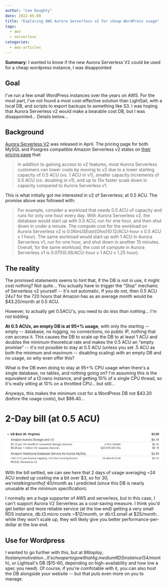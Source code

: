 ```yaml
---
author: "Lee Doughty"
date: 2022-05-09
title: "Exploring AWS Aurora Serverless v2 for cheap WordPress usage"
tags:
  - aws
  - serverless
categories:
  - aws-articles
---
```


**Summary**: I wanted to know if the new Aurora Serverless V2 could be used for a cheap wordpress instance, I was disappointed 

<!--more-->

## Goal

I've run a few small WordPress instances over the years on AWS. For the most part, I've not found a most cost-effective solution than LightSail, with a local DB, and scripts to export backups to something like S3. I was hoping that Aurora Serverless v2 would make a bearable cost DB, but I was disappointed... Details below...

## Background

[Aurora Serverless V2](https://aws.amazon.com/about-aws/whats-new/2022/04/amazon-aurora-serverless-v2/) was released in April. The pricing page for both MySQL and Postgres compatible Amazon Serverless v2 states on [their pricing page](https://aws.amazon.com/rds/aurora/pricing/) that: 

> In addition to gaining access to v2 features, most Aurora Serverless customers can lower costs by moving to v2 due to a lower starting capacity of 0.5 ACU (vs. 1 ACU in v1), smaller capacity increments of 0.5 ACU (vs. doubling in v1), and up to 15x faster scale down in capacity compared to Aurora Serverless v1. 

This is what initially got me interested in v2 of Serverless; at 0.5 ACU. The promise above was followed with:

> For example, consider a workload that needs 0.5 ACU of capacity and runs for only one hour every day. With Aurora Serverless v2, the database would start up with 0.5 ACU, run for one hour, and then shut down in under a minute. The compute cost for the workload on Aurora Serverless v2 is $0.06 in US East (Ohio) ($0.12/ACU-hour x 0.5 ACU x 1 hour). The same workload would start up with 1 ACU in Aurora Serverless v1, run for one hour, and shut down in another 15 minutes. Overall, for the same workload, the cost of compute in Aurora Serverless v1 is $0.075 ($0.06/ACU-hour x 1 ACU x 1.25 hour).

## The reality

The promised statements seems to hint that, if the DB is not in use, it might cost nothing? Not quite... You actually have to trigger the "Stop" mechanic of Serverless v2 yourself -- it's not automatic. If you do not, then 0.5 ACU 24x7 for the 720 hours that Amazon has as an average month would be $43.20/month at 0.5 ACU.

However, to actually get 0.5ACU's, you need to do _less than nothing_... I'm not kidding.

**At 0.5 ACUs, an empty DB is at 95+% usage**, with only the starting -- empty -- database, no logging, no connections, no public IP, nothing that _can_ access it. This causes the DB to scale up the DB to at least 1 ACU and doubles the minimum theoretical rate and makes the 0.5 ACU an "empty promise" -- it's not possible to stay at 0.5 ACU (unless you set .5 ACU as both the minimum and maximum -- disabling scaling) with an empty DB and no usage, so why even offer this?

What is the DB even doing to stay at 95+% CPU usage when there's a single database, no tables, and nothing going on? I'm assuming this is the equivalent of a t3.nano instance, and getting 10% of a single CPU thread, so it's really sitting at 10% on a throttled CPU... but still...

Anyways, this makes the minimum cost for a WordPress DB not $43.20 (before the usage costs), but $86.40...

# 2-Day bill (at 0.5  ACU)

<p style="text-align: center">
<img src="aurorav2-2days.PNG" alt="screen capture of 2 days of Aurora-v2 usage"/>
</p>

With the bill settled, we can see here that 2 days of usage averaging ~24 ACU ended up costing me a bit over $3, so for $30, we're talking north of ~$40/month as I predicted (since this DB is nearly unusable at the minimum specification).

I normally am a huge supporter of AWS and serverless, but in this case, I can't support Aurora V2 Serverless as a cost-saving measure. I think you'd get better and more reliable service (at the low end) getting a very small RDS instance, db.t3.micro costs ~$12/month, or db.t3.small at $25/month.. while they won't scale up, they will likely give you better performance-per-dollar at the low end.


## Use for Wordpress

I wanted to go further with this, but at $86 to play, I lost any motivation... It's cheaper to go with a t4g.medium RDS instance ($54/month), or Lightsail's DB ($15-60, depending on high-availability and how low a spec you need). Of course, if you're comfotable with it, you can also host the DB alongside your website -- but that puts even more on you to manage.

